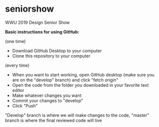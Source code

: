 # seniorshow
WWU 2019 Design Senior Show

**Basic instructions for using GitHub:**

(one time)
* Download GitHub Desktop to your computer
* Clone this repository to your computer

(every time)
* When you want to start working, open GitHub desktop (make sure you are on the "develop" branch) and click "fetch origin"
* Open the code from the folder you downloaded in your favorite text editor
* Make whatever changes you want
* Commit your changes to "develop"
* Click "Push"

"Develop" branch is where we will make changes to the code, "master" branch is where the final reviewed code will live
